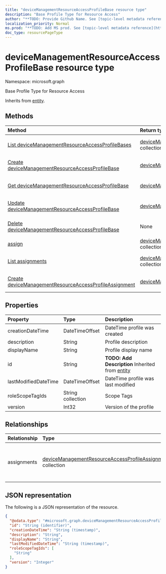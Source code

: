 ```yaml
---
title: "deviceManagementResourceAccessProfileBase resource type"
description: "Base Profile Type for Resource Access"
author: "**TODO: Provide Github Name. See [topic-level metadata reference](https://msgo.azurewebsites.net/add/document/guidelines/metadata.html#topic-level-metadata)**"
localization_priority: Normal
ms.prod: "**TODO: Add MS prod. See [topic-level metadata reference](https://msgo.azurewebsites.net/add/document/guidelines/metadata.html#topic-level-metadata)**"
doc_type: resourcePageType
---
```


# deviceManagementResourceAccessProfileBase resource type

Namespace: microsoft.graph



Base Profile Type for Resource Access


Inherits from [entity](../resources/entity.md).

## Methods
|Method|Return type|Description|
|:---|:---|:---|
|[List deviceManagementResourceAccessProfileBases](../api/devicemanagementresourceaccessprofilebase-list.md)|[deviceManagementResourceAccessProfileBase](../resources/devicemanagementresourceaccessprofilebase.md) collection|Get a list of the [deviceManagementResourceAccessProfileBase](../resources/devicemanagementresourceaccessprofilebase.md) objects and their properties.|
|[Create deviceManagementResourceAccessProfileBase](../api/devicemanagementresourceaccessprofilebase-create.md)|[deviceManagementResourceAccessProfileBase](../resources/devicemanagementresourceaccessprofilebase.md)|Create a new [deviceManagementResourceAccessProfileBase](../resources/devicemanagementresourceaccessprofilebase.md) object.|
|[Get deviceManagementResourceAccessProfileBase](../api/devicemanagementresourceaccessprofilebase-get.md)|[deviceManagementResourceAccessProfileBase](../resources/devicemanagementresourceaccessprofilebase.md)|Read the properties and relationships of a [deviceManagementResourceAccessProfileBase](../resources/devicemanagementresourceaccessprofilebase.md) object.|
|[Update deviceManagementResourceAccessProfileBase](../api/devicemanagementresourceaccessprofilebase-update.md)|[deviceManagementResourceAccessProfileBase](../resources/devicemanagementresourceaccessprofilebase.md)|Update the properties of a [deviceManagementResourceAccessProfileBase](../resources/devicemanagementresourceaccessprofilebase.md) object.|
|[Delete deviceManagementResourceAccessProfileBase](../api/devicemanagementresourceaccessprofilebase-delete.md)|None|Deletes a [deviceManagementResourceAccessProfileBase](../resources/devicemanagementresourceaccessprofilebase.md) object.|
|[assign](../api/devicemanagementresourceaccessprofilebase-assign.md)|[deviceManagementResourceAccessProfileAssignment](../resources/devicemanagementresourceaccessprofileassignment.md) collection|**TODO: Add Description**|
|[List assignments](../api/devicemanagementresourceaccessprofilebase-list-assignments.md)|[deviceManagementResourceAccessProfileAssignment](../resources/devicemanagementresourceaccessprofileassignment.md) collection|Get the deviceManagementResourceAccessProfileAssignment resources from the assignments navigation property.|
|[Create deviceManagementResourceAccessProfileAssignment](../api/devicemanagementresourceaccessprofilebase-post-assignments.md)|[deviceManagementResourceAccessProfileAssignment](../resources/devicemanagementresourceaccessprofileassignment.md)|Create a new deviceManagementResourceAccessProfileAssignment object.|

## Properties
|Property|Type|Description|
|:---|:---|:---|
|creationDateTime|DateTimeOffset|DateTime profile was created|
|description|String|Profile description|
|displayName|String|Profile display name|
|id|String|**TODO: Add Description** Inherited from [entity](../resources/entity.md)|
|lastModifiedDateTime|DateTimeOffset|DateTime profile was last modified|
|roleScopeTagIds|String collection|Scope Tags|
|version|Int32|Version of the profile|

## Relationships
|Relationship|Type|Description|
|:---|:---|:---|
|assignments|[deviceManagementResourceAccessProfileAssignment](../resources/devicemanagementresourceaccessprofileassignment.md) collection|The list of assignments for the device configuration profile.|

## JSON representation
The following is a JSON representation of the resource.
<!-- {
  "blockType": "resource",
  "keyProperty": "id",
  "@odata.type": "microsoft.graph.deviceManagementResourceAccessProfileBase",
  "baseType": "microsoft.graph.entity",
  "openType": false
}
-->
``` json
{
  "@odata.type": "#microsoft.graph.deviceManagementResourceAccessProfileBase",
  "id": "String (identifier)",
  "creationDateTime": "String (timestamp)",
  "description": "String",
  "displayName": "String",
  "lastModifiedDateTime": "String (timestamp)",
  "roleScopeTagIds": [
    "String"
  ],
  "version": "Integer"
}
```

